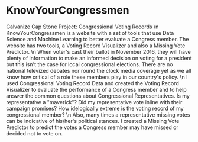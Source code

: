 # KnowYourCongressmen 
Galvanize Cap Stone Project: Congressional Voting Records \n
KnowYourCongressmen is a website with a set of tools that use Data Science and Machine Learning to better evaluate a Congress member. The website has two tools, a Voting Record Visualizer and also a Missing Vote Predictor. \n
When voter's cast their ballot in November 2016, they will have plenty of information to make an informed decision on voting for a president but this isn't the case for local congressional elections. There are no national televized debates nor round the clock media coverage yet as we all know how critical of a role these members play in our country's policy. \n
I used Congressional Voting Record Data and created the Voting Record Visualizer to evaluate the performance of a Congress member and to help answer the common questions about Congressional Representatives. Is my representative a "maverick"? Did my representative vote inline with their campaign promises? How idelogically extreme is the voting record of my congressional member? \n
Also, many times a representative missing votes can be indicative of his/her's political stances. I created a Missing Vote Predictor to predict the votes a Congress member may have missed or decided not to vote on. 

